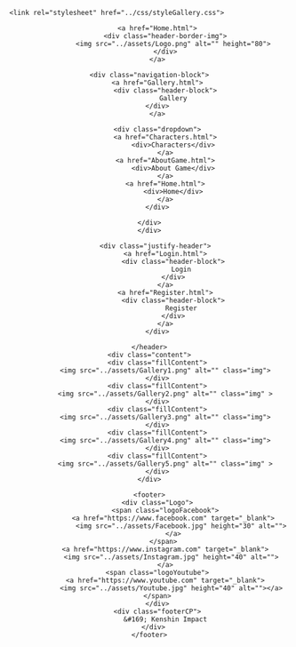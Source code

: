 <!DOCTYPE html>
<html lang="en">
<head>
    <meta charset="UTF-8">
    <meta http-equiv="X-UA-Compatible" content="IE=edge">
    <meta name="viewport" content="width=device-width, initial-scale=1.0">
    <title>Keshin Impact</title>

    <link rel="stylesheet" href="../css/styleGallery.css">
</head>
<body>
    <header>
        <div class="justify-logo">

        
        <a href="Home.html">
            <div class="header-border-img">
                <img src="../assets/Logo.png" alt="" height="80">
            </div>
        </a>
        
    <div class="navigation-block">
        <a href="Gallery.html">
            <div class="header-block">
                Gallery
        </div>
        </a>
        
        <div class="dropdown">
            <a href="Characters.html">
                <div>Characters</div>
            </a>
            <a href="AboutGame.html">
                <div>About Game</div>
            </a>
            <a href="Home.html">
                <div>Home</div>
            </a>
        </div>

    </div>
    </div>

        <div class="justify-header"> 
            <a href="Login.html">
                <div class="header-block">
                    Login
                </div>
            </a>
            <a href="Register.html">
                <div class="header-block">
                    Register
                </div>
            </a>
        </div>
        
    </header>
    <div class="content">
        <div class="fillContent">
            <img src="../assets/Gallery1.png" alt="" class="img">
        </div>
        <div class="fillContent">
            <img src="../assets/Gallery2.png" alt="" class="img" >
        </div>
        <div class="fillContent">
            <img src="../assets/Gallery3.png" alt="" class="img">
        </div>
        <div class="fillContent">
            <img src="../assets/Gallery4.png" alt="" class="img">
        </div>
        <div class="fillContent">
            <img src="../assets/Gallery5.png" alt="" class="img" >
        </div>
    </div>

    <footer>
        <div class="Logo">
            <span class="logoFacebook">
                <a href="https://www.facebook.com" target="_blank">
                    <img src="../assets/Facebook.jpg" height="30" alt="">
                </a>
           </span>
            <a href="https://www.instagram.com" target="_blank">
                <img src="../assets/Instagram.jpg" height="40" alt=""> 
            </a>
        <span class="logoYoutube">
            <a href="https://www.youtube.com" target="_blank">
                <img src="../assets/Youtube.jpg" height="40" alt=""></a> 
        </span>
        </div>
        <div class="footerCP">
            &#169; Kenshin Impact
        </div>  
    </footer>
</body>
</html>
